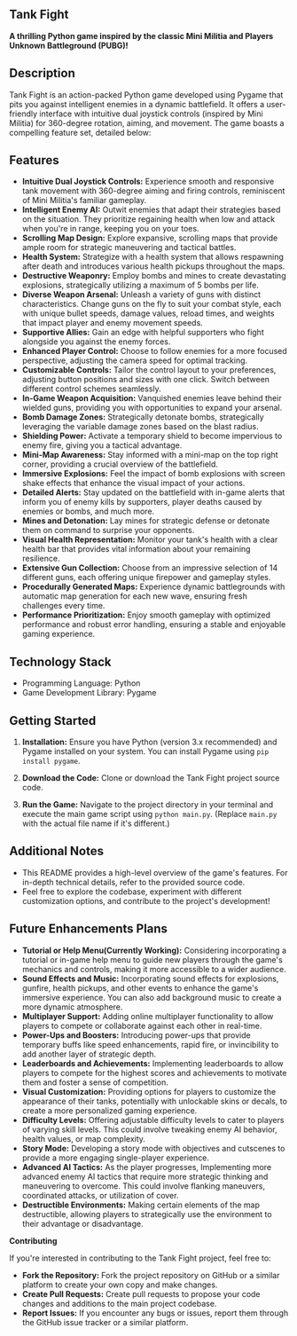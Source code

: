 ## **Tank Fight**
**A thrilling Python game inspired by the classic Mini Militia and Players Unknown Battleground (PUBG)!**

## **Description**

Tank Fight is an action-packed Python game developed using Pygame that pits you against intelligent enemies in a dynamic battlefield. It offers a user-friendly interface with intuitive dual joystick controls (inspired by Mini Militia) for 360-degree rotation, aiming, and movement. The game boasts a compelling feature set, detailed below:

## **Features**

* **Intuitive Dual Joystick Controls:** Experience smooth and responsive tank movement with 360-degree aiming and firing controls, reminiscent of Mini Militia's familiar gameplay.
* **Intelligent Enemy AI:** Outwit enemies that adapt their strategies based on the situation. They prioritize regaining health when low and attack when you're in range, keeping you on your toes.
* **Scrolling Map Design:** Explore expansive, scrolling maps that provide ample room for strategic maneuvering and tactical battles.
* **Health System:** Strategize with a health system that allows respawning after death and introduces various health pickups throughout the maps.
* **Destructive Weaponry:** Employ bombs and mines to create devastating explosions, strategically utilizing a maximum of 5 bombs per life.
* **Diverse Weapon Arsenal:** Unleash a variety of guns with distinct characteristics. Change guns on the fly to suit your combat style, each with unique bullet speeds, damage values, reload times, and weights that impact player and enemy movement speeds.
* **Supportive Allies:** Gain an edge with helpful supporters who fight alongside you against the enemy forces.
* **Enhanced Player Control:** Choose to follow enemies for a more focused perspective, adjusting the camera speed for optimal tracking.
* **Customizable Controls:** Tailor the control layout to your preferences, adjusting button positions and sizes with one click. Switch between different control schemes seamlessly.
* **In-Game Weapon Acquisition:** Vanquished enemies leave behind their wielded guns, providing you with opportunities to expand your arsenal.
* **Bomb Damage Zones:** Strategically detonate bombs, strategically leveraging the variable damage zones based on the blast radius.
* **Shielding Power:** Activate a temporary shield to become impervious to enemy fire, giving you a tactical advantage.
* **Mini-Map Awareness:** Stay informed with a mini-map on the top right corner, providing a crucial overview of the battlefield.
* **Immersive Explosions:** Feel the impact of bomb explosions with screen shake effects that enhance the visual impact of your actions.
* **Detailed Alerts:** Stay updated on the battlefield with in-game alerts that inform you of enemy kills by supporters, player deaths caused by enemies or bombs, and much more.
* **Mines and Detonation:** Lay mines for strategic defense or detonate them on command to surprise your opponents.
* **Visual Health Representation:** Monitor your tank's health with a clear health bar that provides vital information about your remaining resilience.
* **Extensive Gun Collection:** Choose from an impressive selection of 14 different guns, each offering unique firepower and gameplay styles.
* **Procedurally Generated Maps:** Experience dynamic battlegrounds with automatic map generation for each new wave, ensuring fresh challenges every time.
* **Performance Prioritization:** Enjoy smooth gameplay with optimized performance and robust error handling, ensuring a stable and enjoyable gaming experience.

## **Technology Stack**

* Programming Language: Python
* Game Development Library: Pygame

## **Getting Started**

1. **Installation:** Ensure you have Python (version 3.x recommended) and Pygame installed on your system. You can install Pygame using `pip install pygame`.

2. **Download the Code:** Clone or download the Tank Fight project source code.

3. **Run the Game:** Navigate to the project directory in your terminal and execute the main game script using `python main.py`. (Replace `main.py` with the actual file name if it's different.)

## **Additional Notes**

* This README provides a high-level overview of the game's features. For in-depth technical details, refer to the provided source code.
* Feel free to explore the codebase, experiment with different customization options, and contribute to the project's development!

## **Future Enhancements Plans**

* **Tutorial or Help Menu(Currently Working):** Considering incorporating a tutorial or in-game help menu to guide new players through the game's mechanics and controls, making it more accessible to a wider audience.
* **Sound Effects and Music:** Incorporating sound effects for explosions, gunfire, health pickups, and other events to enhance the game's immersive experience. You can also add background music to create a more dynamic atmosphere.
* **Multiplayer Support:** Adding online multiplayer functionality to allow players to compete or collaborate against each other in real-time.
* **Power-Ups and Boosters:** Introducing power-ups that provide temporary buffs like speed enhancements, rapid fire, or invincibility to add another layer of strategic depth.
* **Leaderboards and Achievements:** Implementing leaderboards to allow players to compete for the highest scores and achievements to motivate them and foster a sense of competition.
* **Visual Customization:** Providing options for players to customize the appearance of their tanks, potentially with unlockable skins or decals, to create a more personalized gaming experience.
* **Difficulty Levels:** Offering adjustable difficulty levels to cater to players of varying skill levels. This could involve tweaking enemy AI behavior, health values, or map complexity.
* **Story Mode:** Developing a story mode with objectives and cutscenes to provide a more engaging single-player experience.
* **Advanced AI Tactics:** As the player progresses, Implementing more advanced enemy AI tactics that require more strategic thinking and maneuvering to overcome. This could involve flanking maneuvers, coordinated attacks, or utilization of cover.
* **Destructible Environments:** Making certain elements of the map destructible, allowing players to strategically use the environment to their advantage or disadvantage.

**Contributing**

If you're interested in contributing to the Tank Fight project, feel free to:

* **Fork the Repository:** Fork the project repository on GitHub or a similar platform to create your own copy and make changes.
* **Create Pull Requests:** Create pull requests to propose your code changes and additions to the main project codebase.
* **Report Issues:** If you encounter any bugs or issues, report them through the GitHub issue tracker or a similar platform.


